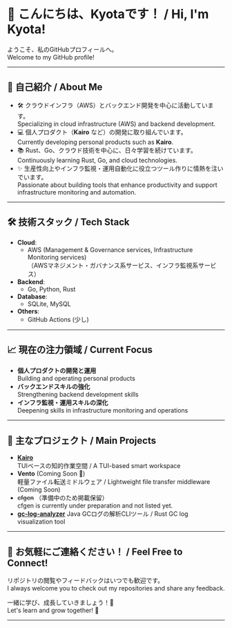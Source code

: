 # 👋 こんにちは、Kyotaです！ / Hi, I'm Kyota!

ようこそ、私のGitHubプロフィールへ。  
Welcome to my GitHub profile!

---

## 🚀 自己紹介 / About Me

- 🛠️ クラウドインフラ（AWS）とバックエンド開発を中心に活動しています。  
  Specializing in cloud infrastructure (AWS) and backend development.
- 💻 個人プロダクト（**Kairo** など）の開発に取り組んでいます。  
  Currently developing personal products such as **Kairo**.
- 📚 Rust、Go、クラウド技術を中心に、日々学習を続けています。  
  Continuously learning Rust, Go, and cloud technologies.
- ✨ 生産性向上やインフラ監視・運用自動化に役立つツール作りに情熱を注いでいます。  
  Passionate about building tools that enhance productivity and support infrastructure monitoring and automation.

---

## 🛠️ 技術スタック / Tech Stack

- **Cloud**:  
  - AWS (Management & Governance services, Infrastructure Monitoring services)  
    （AWSマネジメント・ガバナンス系サービス、インフラ監視系サービス）
- **Backend**:  
  - Go, Python, Rust
- **Database**:  
  - SQLite, MySQL
- **Others**:  
  - GitHub Actions (少し)
  
---

## 📈 現在の注力領域 / Current Focus

- **個人プロダクトの開発と運用**  
  Building and operating personal products
- **バックエンドスキルの強化**  
  Strengthening backend development skills
- **インフラ監視・運用スキルの深化**  
  Deepening skills in infrastructure monitoring and operations

---

## 📝 主なプロジェクト / Main Projects

- [**Kairo**](https://github.com/kyotalab/kairo)  
  TUIベースの知的作業空間 / A TUI-based smart workspace
- **Vento** (Coming Soon 🚀)  
  軽量ファイル転送ミドルウェア / Lightweight file transfer middleware (Coming Soon)
- ~~cfgen~~ （準備中のため掲載保留）  
  cfgen is currently under preparation and not listed yet.
- [**gc-log-analyzer**](https://github.com/kyotalab/gc-log-analyzer)
  Java GCログの解析CLIツール / Rust GC log visualization tool

---

## 🌱 お気軽にご連絡ください！ / Feel Free to Connect!

リポジトリの閲覧やフィードバックはいつでも歓迎です。  
I always welcome you to check out my repositories and share any feedback.

一緒に学び、成長していきましょう！🚀  
Let's learn and grow together! 🚀

---
